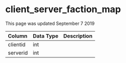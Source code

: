 # client\_server\_faction\_map

This page was updated September 7 2019

| Column | Data Type | Description |
| :--- | :--- | :--- |
| clientid | int |  |
| serverid | int |  |

